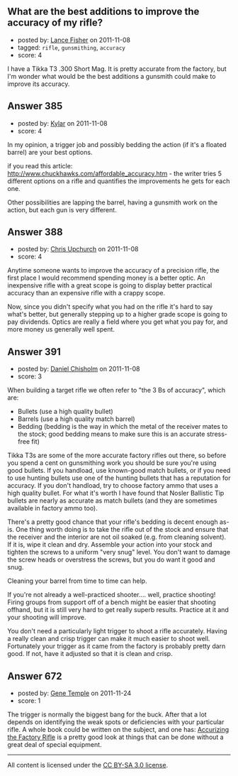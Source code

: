 ## What are the best additions to improve the accuracy of my rifle?

- posted by: [Lance Fisher](https://stackexchange.com/users/-1/25-lance-fisher) on 2011-11-08
- tagged: `rifle`, `gunsmithing`, `accuracy`
- score: 4

I have a Tikka T3 .300 Short Mag. It is pretty accurate from the factory, but I'm wonder what would be the best additions a gunsmith could make to improve its accuracy.


## Answer 385

- posted by: [Kylar](https://stackexchange.com/users/-1/152-kylar) on 2011-11-08
- score: 4

In my opinion, a trigger job and possibly bedding the action (if it's a floated barrel) are your best options.

if you read this article: http://www.chuckhawks.com/affordable_accuracy.htm - the writer tries 5 different options on a rifle and quantifies the improvements he gets for each one. 

Other possibilities are lapping the barrel, having a gunsmith work on the action, but each gun is very different.


## Answer 388

- posted by: [Chris Upchurch](https://stackexchange.com/users/-1/79-chris-upchurch) on 2011-11-08
- score: 4

Anytime someone wants to improve the accuracy of a precision rifle, the first place I would recommend spending money is a better optic.  An inexpensive rifle with a great scope is going to display better practical accuracy than an expensive rifle with a crappy scope. 

Now, since you didn't specify what you had on the rifle it's hard to say what's better, but generally stepping up to a higher grade scope is going to pay dividends.  Optics are really a field where you get what you pay for, and more money us generally well spent.


## Answer 391

- posted by: [Daniel Chisholm](https://stackexchange.com/users/-1/36-daniel-chisholm) on 2011-11-08
- score: 3

When building a target rifle we often refer to "the 3 Bs of accuracy", which are:

 - Bullets (use a high quality bullet)
 - Barrels (use a high quality match barrel)
 - Bedding (bedding is the way in which the metal of the receiver mates to the stock; good bedding means to make sure this is an accurate stress-free fit)

Tikka T3s are some of the more accurate factory rifles out there, so before you spend a cent on gunsmithing work you should be sure you're using good bullets.  If you handload, use known-good match bullets, or if you need to use hunting bullets use one of the hunting bullets that has a reputation for accuracy.  If you don't handload, try to choose factory ammo that uses a high quality bullet.  For what it's worth I have found that Nosler Ballistic Tip bullets are nearly as accurate as match bullets (and they are sometimes available in factory ammo too).

There's a pretty good chance that your rifle's bedding is decent enough as-is.  One thing worth doing is to take the rifle out of the stock and ensure that the receiver and the interior are not oil soaked (e.g. from cleaning solvent).  If it is, wipe it clean and dry.  Assemble your action into your stock and tighten the screws to a uniform "very snug" level.  You don't want to damage the screw heads or overstress the screws, but you do want it good and snug.

Cleaning your barrel from time to time can help.

If you're not already a well-practiced shooter.... well, practice shooting!  Firing groups from support off of a bench might be easier that shooting offhand, but it is still very hard to get really superb results.  Practice at it and your shooting will improve.

You don't need a particularly light trigger to shoot a rifle accurately.  Having a really clean and crisp trigger can make it much easier to shoot well.  Fortunately your trigger as it came from the factory is probably pretty darn good.  If not, have it adjusted so that it is clean and crisp.



## Answer 672

- posted by: [Gene Temple](https://stackexchange.com/users/-1/254-gene-temple) on 2011-11-24
- score: 1

<p>The trigger is normally the biggest bang for the buck.  After that a lot depends on identifying the weak spots or deficiencies with your particular rifle.  A whole book could be written on the subject, and one has: <a href="http://rads.stackoverflow.com/amzn/click/0967094836" rel="nofollow">Accurizing the Factory Rifle</a> is a pretty good look at things that can be done without a great deal of special equipment.</p>




---

All content is licensed under the [CC BY-SA 3.0 license](https://creativecommons.org/licenses/by-sa/3.0/).
